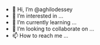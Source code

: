 - 👋 Hi, I’m @aghilodessey
- 👀 I’m interested in ...
- 🌱 I’m currently learning ...
- 💞️ I’m looking to collaborate on ...
- 📫 How to reach me ...

<!---
aghilodessey/aghilodessey is a ✨ special ✨ repository because its `README.md` (this file) appears on your GitHub profile.
You can click the Preview link to take a look at your changes.
--->
